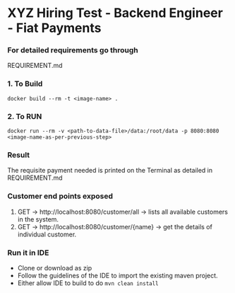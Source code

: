 # XYZ Hiring Test - Backend Engineer - Fiat Payments

### For detailed requirements go through

REQUIREMENT.md

### 1. To Build

```
docker build --rm -t <image-name> .
```

### 2. To RUN

```
docker run --rm -v <path-to-data-file>/data:/root/data -p 8080:8080 <image-name-as-per-previous-step>
```
### Result
The requisite payment needed is printed on the Terminal as detailed in REQUIREMENT.md

### Customer end points exposed
1. GET -> http://localhost:8080/customer/all -> lists all available customers in the system.
2. GET -> http://localhost:8080/customer/{name} -> get the details of individual customer.

### Run it in IDE
- Clone or download as zip
- Follow the guidelines of the IDE to import the existing maven project.
- Either allow IDE to build to do ```mvn clean install```